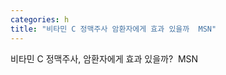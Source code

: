 ```yaml
---
categories: h
title: "비타민 C 정맥주사 암환자에게 효과 있을까  MSN"
---
```

비타민 C 정맥주사, 암환자에게 효과 있을까?&nbsp;&nbsp;MSN